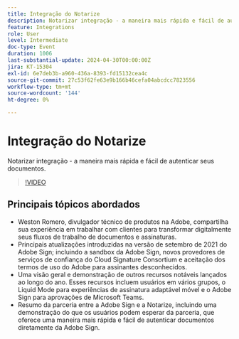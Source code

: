 ```yaml
---
title: Integração do Notarize
description: Notarizar integração - a maneira mais rápida e fácil de autenticar seus documentos.
feature: Integrations
role: User
level: Intermediate
doc-type: Event
duration: 1006
last-substantial-update: 2024-04-30T00:00:00Z
jira: KT-15304
exl-id: 6e7deb3b-a960-436a-8393-fd15132cea4c
source-git-commit: 27c53f62fe63e9b166b46cefa04abcdcc7823556
workflow-type: tm+mt
source-wordcount: '144'
ht-degree: 0%

---
```


# Integração do Notarize

Notarizar integração - a maneira mais rápida e fácil de autenticar seus documentos.

>[!VIDEO](https://video.tv.adobe.com/v/3454377/?learn=on&captions=por_br)

## Principais tópicos abordados

* Weston Romero, divulgador técnico de produtos na Adobe, compartilha sua experiência em trabalhar com clientes para transformar digitalmente seus fluxos de trabalho de documentos e assinaturas.
* Principais atualizações introduzidas na versão de setembro de 2021 do Adobe Sign; incluindo a sandbox da Adobe Sign, novos provedores de serviços de confiança do Cloud Signature Consortium e aceitação dos termos de uso do Adobe para assinantes desconhecidos.
* Uma visão geral e demonstração de outros recursos notáveis lançados ao longo do ano. Esses recursos incluem usuários em vários grupos, o Liquid Mode para experiências de assinatura adaptável móvel e o Adobe Sign para aprovações de Microsoft Teams.
* Resumo da parceria entre a Adobe Sign e a Notarize, incluindo uma demonstração do que os usuários podem esperar da parceria, que oferece uma maneira mais rápida e fácil de autenticar documentos diretamente da Adobe Sign.
